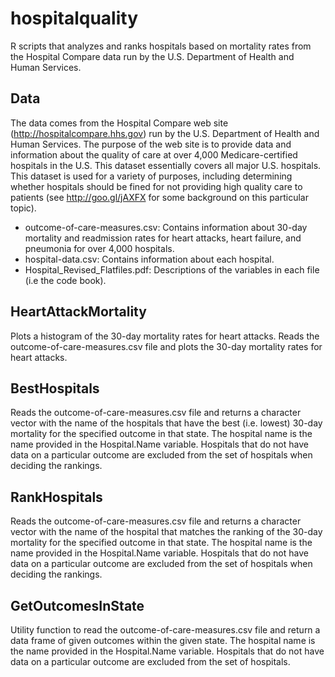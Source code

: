 # hospitalquality

R scripts that analyzes and ranks hospitals based on mortality rates from the Hospital Compare data run by the U.S. Department of Health and Human Services.

## Data

The data comes from the Hospital Compare web site (http://hospitalcompare.hhs.gov) run by the U.S. Department of Health and Human Services. The purpose of the web site is to provide data and information about the quality of care at over 4,000 Medicare-certified hospitals in the U.S. This dataset essentially covers all major U.S. hospitals. This dataset is used for a variety of purposes, including determining whether hospitals should be fined for not providing high quality care to patients (see http://goo.gl/jAXFX
for some background on this particular topic).

* outcome-of-care-measures.csv: Contains information about 30-day mortality and readmission rates for heart attacks, heart failure, and pneumonia for over 4,000 hospitals.
* hospital-data.csv: Contains information about each hospital.
* Hospital_Revised_Flatfiles.pdf: Descriptions of the variables in each file (i.e the code book).

## HeartAttackMortality

Plots a histogram of the 30-day mortality rates for heart attacks.  Reads the outcome-of-care-measures.csv file and plots the 30-day mortality rates for heart attacks.

## BestHospitals

Reads the outcome-of-care-measures.csv file and returns a character vector with the name of the hospitals that have the best (i.e. lowest) 30-day mortality for the specified outcome in that state. The hospital name is the name provided in the Hospital.Name variable. Hospitals that do not have data on a particular outcome are excluded from the set of hospitals when deciding the rankings.

## RankHospitals

Reads the outcome-of-care-measures.csv file and returns a character vector with the name of the hospital that matches the ranking of the 30-day mortality for the specified outcome in that state. The hospital name is the name provided in the Hospital.Name variable. Hospitals that do not have data on a particular outcome are excluded from the set of hospitals when deciding the rankings.

## GetOutcomesInState

Utility function to read the outcome-of-care-measures.csv file and return a data frame of given outcomes within the given state.  The hospital name is the name provided in the Hospital.Name variable. Hospitals that do not have data on a particular outcome are excluded from the set of hospitals.